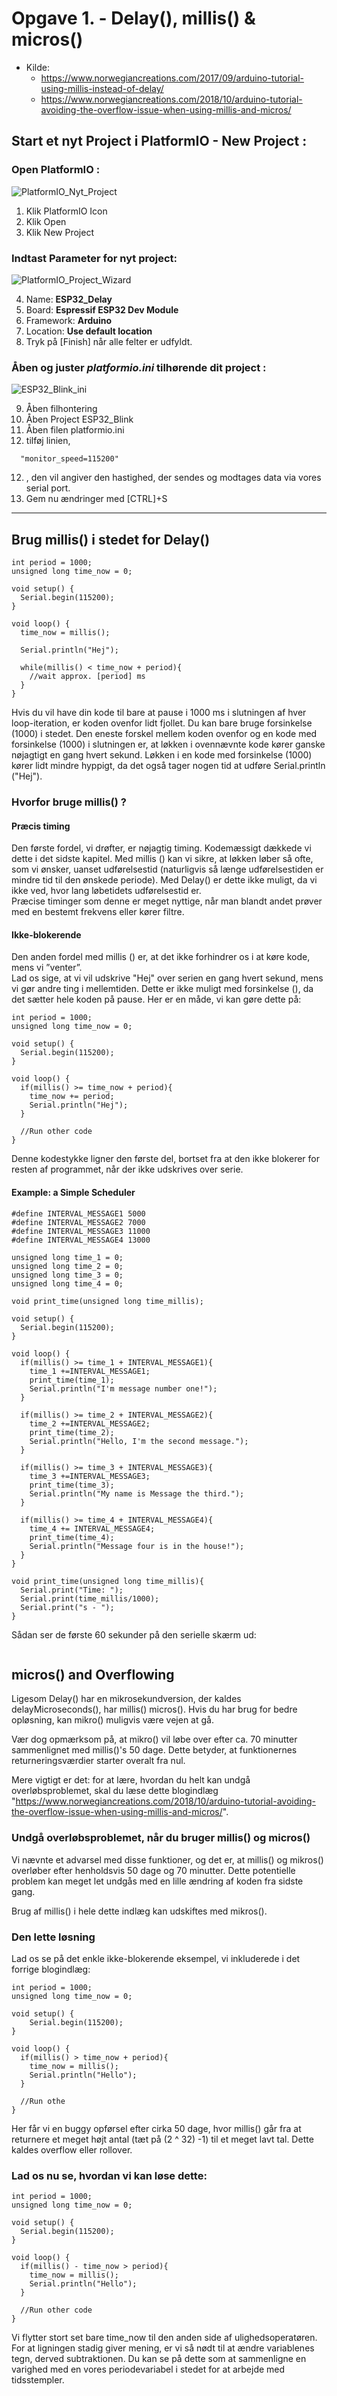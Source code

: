 # Opgave 1. - Delay(), millis() & micros()
* Kilde: 
  * https://www.norwegiancreations.com/2017/09/arduino-tutorial-using-millis-instead-of-delay/  
  * https://www.norwegiancreations.com/2018/10/arduino-tutorial-avoiding-the-overflow-issue-when-using-millis-and-micros/ 

## Start et nyt Project i PlatformIO - New Project :
### Open PlatformIO :
![PlatformIO_Nyt_Project](../Images/PlatformIO_Nyt_Project.png)

  1. Klik PlatformIO Icon  
  2. Klik Open  
  3. Klik New Project   
### Indtast Parameter for nyt project:
![PlatformIO_Project_Wizard](../Images/PlatformIO_Project_Wizard.png)

  4. Name: **ESP32_Delay**  
  5. Board: **Espressif ESP32 Dev Module**  
  6. Framework: **Arduino**  
  7. Location: **Use default location**  
  8. Tryk på [Finish] når alle felter er udfyldt.  
### Åben og juster *platformio.ini* tilhørende dit project :
![ESP32_Blink_ini](../Images/ESP32_Blink_ini.png)

  9. Åben filhontering  
  10. Åben Project ESP32_Blink  
  11. Åben filen platformio.ini  
  12. tilføj linien, 
```
  "monitor_speed=115200"
```
  12. , den vil angiver den hastighed, der sendes og modtages data via vores serial port.  
  13. Gem nu ændringer med [CTRL]+S

<hr/>  

## Brug millis() i stedet for Delay()
```
int period = 1000;
unsigned long time_now = 0;
 
void setup() {
  Serial.begin(115200);
}
 
void loop() {
  time_now = millis();
   
  Serial.println("Hej");
   
  while(millis() < time_now + period){
    //wait approx. [period] ms
  }
}
```
Hvis du vil have din kode til bare at pause i 1000 ms i slutningen af hver loop-iteration, er koden ovenfor lidt fjollet. Du kan bare bruge forsinkelse (1000) i stedet. Den eneste forskel mellem koden ovenfor og en kode med forsinkelse (1000) i slutningen er, at løkken i ovennævnte kode kører ganske nøjagtigt en gang hvert sekund. Løkken i en kode med forsinkelse (1000) kører lidt mindre hyppigt, da det også tager nogen tid at udføre Serial.println ("Hej").

### Hvorfor bruge millis() ?
#### Præcis timing
Den første fordel, vi drøfter, er nøjagtig timing. Kodemæssigt dækkede vi dette i det sidste kapitel. Med millis () kan vi sikre, at løkken løber så ofte, som vi ønsker, uanset udførelsestid (naturligvis så længe udførelsestiden er mindre tid til den ønskede periode). Med Delay() er dette ikke muligt, da vi ikke ved, hvor lang løbetidets udførelsestid er.  
Præcise timinger som denne er meget nyttige, når man blandt andet prøver med en bestemt frekvens eller kører filtre.

#### Ikke-blokerende
Den anden fordel med millis () er, at det ikke forhindrer os i at køre kode, mens vi ”venter”.   
Lad os sige, at vi vil udskrive "Hej" over serien en gang hvert sekund, mens vi gør andre ting i mellemtiden. Dette er ikke muligt med forsinkelse (), da det sætter hele koden på pause. Her er en måde, vi kan gøre dette på:  
```
int period = 1000;
unsigned long time_now = 0;
 
void setup() {
  Serial.begin(115200);
}
 
void loop() {
  if(millis() >= time_now + period){
    time_now += period;
    Serial.println("Hej");
  }
   
  //Run other code
}
```
Denne kodestykke ligner den første del, bortset fra at den ikke blokerer for resten af programmet, når der ikke udskrives over serie.   

#### Example: a Simple Scheduler
```
#define INTERVAL_MESSAGE1 5000
#define INTERVAL_MESSAGE2 7000
#define INTERVAL_MESSAGE3 11000
#define INTERVAL_MESSAGE4 13000
 
unsigned long time_1 = 0;
unsigned long time_2 = 0;
unsigned long time_3 = 0;
unsigned long time_4 = 0;
 
void print_time(unsigned long time_millis);
 
void setup() {
  Serial.begin(115200);
}
 
void loop() {
  if(millis() >= time_1 + INTERVAL_MESSAGE1){
    time_1 +=INTERVAL_MESSAGE1;
    print_time(time_1);
    Serial.println("I'm message number one!");
  }
   
  if(millis() >= time_2 + INTERVAL_MESSAGE2){
    time_2 +=INTERVAL_MESSAGE2;
    print_time(time_2);
    Serial.println("Hello, I'm the second message.");
  }
   
  if(millis() >= time_3 + INTERVAL_MESSAGE3){
    time_3 +=INTERVAL_MESSAGE3;
    print_time(time_3);
    Serial.println("My name is Message the third.");
  }
   
  if(millis() >= time_4 + INTERVAL_MESSAGE4){
    time_4 += INTERVAL_MESSAGE4;
    print_time(time_4);
    Serial.println("Message four is in the house!");
  }
}
 
void print_time(unsigned long time_millis){
  Serial.print("Time: ");
  Serial.print(time_millis/1000);
  Serial.print("s - ");
}
```
Sådan ser de første 60 sekunder på den serielle skærm ud:  
```

```

## micros() and Overflowing
Ligesom Delay() har en mikrosekundversion, der kaldes delayMicroseconds(), har millis() micros(). Hvis du har brug for bedre opløsning, kan mikro() muligvis være vejen at gå.   

Vær dog opmærksom på, at mikro() vil løbe over efter ca. 70 minutter sammenlignet med millis()'s 50 dage. Dette betyder, at funktionernes returneringsværdier starter overalt fra nul.  

Mere vigtigt er det: for at lære, hvordan du helt kan undgå overløbsproblemet, skal du læse dette blogindlæg "https://www.norwegiancreations.com/2018/10/arduino-tutorial-avoiding-the-overflow-issue-when-using-millis-and-micros/".

### Undgå overløbsproblemet, når du bruger millis() og micros()  
Vi nævnte et advarsel med disse funktioner, og det er, at millis() og 
mikros() overløber efter henholdsvis 50 dage og 70 minutter. Dette potentielle problem kan meget let undgås med en lille ændring af koden fra sidste gang.

Brug af millis() i hele dette indlæg kan udskiftes med mikros().

### Den lette løsning
Lad os se på det enkle ikke-blokerende eksempel, vi inkluderede i det forrige blogindlæg:
```
int period = 1000;
unsigned long time_now = 0;
  
void setup() {
    Serial.begin(115200);
}
  
void loop() {
  if(millis() > time_now + period){
    time_now = millis();
    Serial.println("Hello");
  }
    
  //Run othe
}
```
Her får vi en buggy opførsel efter cirka 50 dage, hvor millis() går fra at returnere et meget højt antal (tæt på (2 ^ 32) -1) til et meget lavt tal. Dette kaldes overflow eller rollover.

### Lad os nu se, hvordan vi kan løse dette:
```
int period = 1000;
unsigned long time_now = 0;
  
void setup() {
  Serial.begin(115200);
}
  
void loop() {
  if(millis() - time_now > period){
    time_now = millis();
    Serial.println("Hello");
  }
    
  //Run other code
}
```
Vi flytter stort set bare time_now til den anden side af ulighedsoperatøren. For at ligningen stadig giver mening, er vi så nødt til at ændre variablenes tegn, derved subtraktionen. Du kan se på dette som at sammenligne en varighed med en vores periodevariabel i stedet for at arbejde med tidsstempler.
